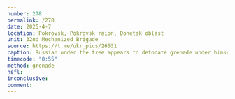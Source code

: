 ```yaml
---
number: 278
permalink: /278
date: 2025-4-7
location: Pokrovsk, Pokrovsk raion, Donetsk oblast
unit: 32nd Mechanized Brigade
source: https://t.me/ukr_pics/26531
caption: Russian under the tree appears to detonate grenade under himself lying face down, he seems to be blown away by an explosion
timecode: "0:55"
method: grenade
nsfl: 
inconclusive: 
comment: 
---
```

<script async src="https://telegram.org/js/telegram-widget.js?22" data-telegram-post="ukr_pics/26531" data-width="100%"></script>